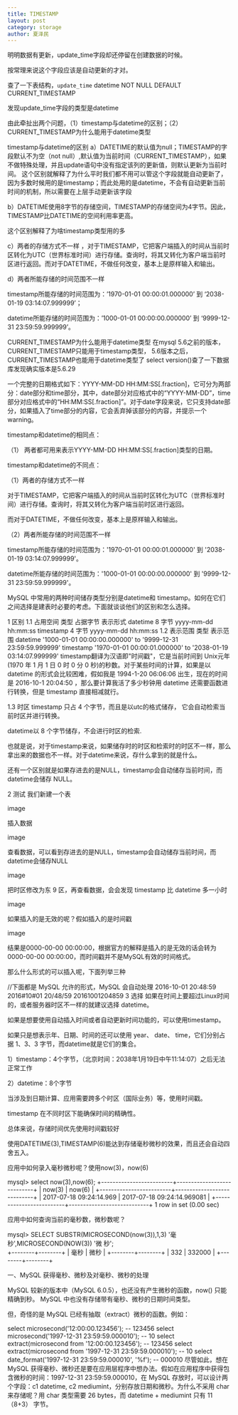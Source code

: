 ```yaml
---
title: TIMESTAMP
layout: post
category: storage
author: 夏泽民
---
```

明明数据有更新，update_time字段却还停留在创建数据的时候。

按常理来说这个字段应该是自动更新的才对。

查了一下表结构，`update_time` datetime NOT NULL DEFAULT CURRENT_TIMESTAMP

发现update_time字段的类型是datetime

由此牵扯出两个问题，（1）timestamp与datetime的区别；（2）CURRENT_TIMESTAMP为什么能用于datetime类型

timestamp与datetime的区别
a）DATETIME的默认值为null；TIMESTAMP的字段默认不为空（not null）,默认值为当前时间（CURRENT_TIMESTAMP），如果不做特殊处理，并且update语句中没有指定该列的更新值，则默认更新为当前时间。
这个区别就解释了为什么平时我们都不用可以管这个字段就能自动更新了，因为多数时候用的是timestamp；而此处用的是datetime，不会有自动更新当前时间的机制，所以需要在上层手动更新该字段

b）DATETIME使用8字节的存储空间，TIMESTAMP的存储空间为4字节。因此，TIMESTAMP比DATETIME的空间利用率更高。

这个区别解释了为啥timestamp类型用的多

c）两者的存储方式不一样 ，对于TIMESTAMP，它把客户端插入的时间从当前时区转化为UTC（世界标准时间）进行存储。查询时，将其又转化为客户端当前时区进行返回。而对于DATETIME，不做任何改变，基本上是原样输入和输出。

d）两者所能存储的时间范围不一样 

timestamp所能存储的时间范围为：’1970-01-01 00:00:01.000000’ 到 ‘2038-01-19 03:14:07.999999’；

datetime所能存储的时间范围为：’1000-01-01 00:00:00.000000’ 到 ‘9999-12-31 23:59:59.999999’。

CURRENT_TIMESTAMP为什么能用于datetime类型
在mysql 5.6之前的版本，CURRENT_TIMESTAMP只能用于timestamp类型，
5.6版本之后，CURRENT_TIMESTAMP也能用于datetime类型了
select version()查了一下数据库发现确实版本是5.6.29
<!-- more -->
一个完整的日期格式如下：YYYY-MM-DD HH:MM:SS[.fraction]，它可分为两部分：date部分和time部分，其中，date部分对应格式中的“YYYY-MM-DD”，time部分对应格式中的“HH:MM:SS[.fraction]”。对于date字段来说，它只支持date部分，如果插入了time部分的内容，它会丢弃掉该部分的内容，并提示一个warning。

timestamp和datetime的相同点：

（1） 两者都可用来表示YYYY-MM-DD HH:MM:SS[.fraction]类型的日期。

timestamp和datetime的不同点：

（1）两者的存储方式不一样

对于TIMESTAMP，它把客户端插入的时间从当前时区转化为UTC（世界标准时间）进行存储。查询时，将其又转化为客户端当前时区进行返回。

而对于DATETIME，不做任何改变，基本上是原样输入和输出。

（2）两者所能存储的时间范围不一样

timestamp所能存储的时间范围为：'1970-01-01 00:00:01.000000' 到 '2038-01-19 03:14:07.999999'。

datetime所能存储的时间范围为：'1000-01-01 00:00:00.000000' 到 '9999-12-31 23:59:59.999999'。

MySQL 中常用的两种时间储存类型分别是datetime和 timestamp。如何在它们之间选择是建表时必要的考虑。下面就谈谈他们的区别和怎么选择。

1 区别
1.1 占用空间
类型	占据字节	表示形式
datetime	8 字节	yyyy-mm-dd hh:mm:ss
timestamp	4 字节	yyyy-mm-dd hh:mm:ss
1.2 表示范围
类型	表示范围
datetime	'1000-01-01 00:00:00.000000' to '9999-12-31 23:59:59.999999'
timestamp	'1970-01-01 00:00:01.000000' to '2038-01-19 03:14:07.999999'
timestamp翻译为汉语即"时间戳"，它是当前时间到 Unix元年(1970 年 1 月 1 日 0 时 0 分 0 秒)的秒数。对于某些时间的计算，如果是以 datetime 的形式会比较困难，假如我是 1994-1-20 06:06:06 出生，现在的时间是 2016-10-1 20:04:50 ，那么要计算我活了多少秒钟用 datetime 还需要函数进行转换，但是 timestamp 直接相减就行。

1.3 时区
timestamp 只占 4 个字节，而且是以utc的格式储存， 它会自动检索当前时区并进行转换。

datetime以 8 个字节储存，不会进行时区的检索.

也就是说，对于timestamp来说，如果储存时的时区和检索时的时区不一样，那么拿出来的数据也不一样。对于datetime来说，存什么拿到的就是什么。

还有一个区别就是如果存进去的是NULL，timestamp会自动储存当前时间，而 datetime会储存 NULL。

2 测试
我们新建一个表

image

插入数据

image

查看数据，可以看到存进去的是NULL，timestamp会自动储存当前时间，而 datetime会储存NULL

image

把时区修改为东 9 区，再查看数据，会会发现 timestamp 比 datetime 多一小时

image

如果插入的是无效的呢？假如插入的是时间戳

image

结果是0000-00-00 00:00:00，根据官方的解释是插入的是无效的话会转为 0000-00-00 00:00:00，而时间戳并不是MySQL有效的时间格式。

那么什么形式的可以插入呢，下面列举三种

//下面都是 MySQL 允许的形式，MySQL 会自动处理
2016-10-01 20:48:59
2016#10#01 20/48/59
20161001204859
3 选择
如果在时间上要超过Linux时间的，或者服务器时区不一样的就建议选择 datetime。

如果是想要使用自动插入时间或者自动更新时间功能的，可以使用timestamp。

如果只是想表示年、日期、时间的还可以使用 year、 date、 time，它们分别占据 1、3、3 字节，而datetime就是它们的集合。


1）timestamp：4个字节，（北京时间：2038年1月19日中午11:14:07）之后无法正常工作

2）datetime：8个字节

当涉及到日期计算、应用需要跨多个时区（国际业务）等，使用时间戳。

timestamp 在不同时区下能确保时间的精确性。

总体来说，存储时间优先使用时间戳较好



使用DATETIME(3),TIMESTAMP(6)能达到存储毫秒微秒的效果，而且还会自动四舍五入。



应用中如何录入毫秒微秒呢？使用now(3)，now(6)

mysql> select now(3),now(6);
+-------------------------+----------------------------+
| now(3)                  | now(6)                     |
+-------------------------+----------------------------+
| 2017-07-18 09:24:14.969 | 2017-07-18 09:24:14.969081 |
+-------------------------+----------------------------+
1 row in set (0.00 sec)


应用中如何查询当前的毫秒数，微秒数呢？

mysql> SELECT SUBSTR(MICROSECOND(now(3)),1,3) '毫 秒',MICROSECOND(NOW(3)) '微 秒';       
+--------+--------+
| 毫秒   | 微秒   |
+--------+--------+
| 332    | 332000 |
+--------+--------+


一、MySQL 获得毫秒、微秒及对毫秒、微秒的处理

MySQL 较新的版本中（MySQL 6.0.5），也还没有产生微秒的函数，now() 只能精确到秒。 MySQL 中也没有存储带有毫秒、微秒的日期时间类型。

但，奇怪的是 MySQL 已经有抽取（extract）微秒的函数。例如：

select microsecond('12:00:00.123456');                          -- 123456
select microsecond('1997-12-31 23:59:59.000010');               -- 10
select extract(microsecond from '12:00:00.123456');             -- 123456
select extract(microsecond from '1997-12-31 23:59:59.000010');  -- 10
select date_format('1997-12-31 23:59:59.000010', '%f');         -- 000010
尽管如此，想在 MySQL 获得毫秒、微秒还是要在应用层程序中想办法。假如在应用程序中获得包含微秒的时间：1997-12-31 23:59:59.000010，在 MySQL 存放时，可以设计两个字段：c1 datetime, c2 mediumint，分别存放日期和微秒。为什么不采用 char 来存储呢？用 char 类型需要 26 bytes，而 datetime + mediumint 只有 11（8+3） 字节。